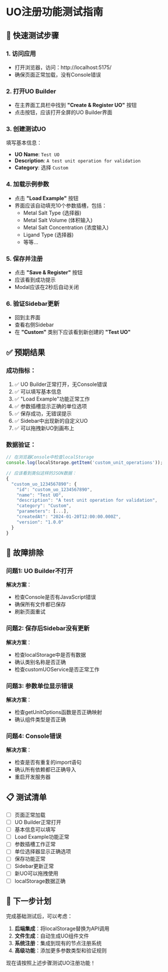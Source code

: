 # UO注册功能测试指南

## 🚀 快速测试步骤

### 1. **访问应用**
- 打开浏览器，访问：http://localhost:5175/
- 确保页面正常加载，没有Console错误

### 2. **打开UO Builder**
- 在主界面工具栏中找到 **"Create & Register UO"** 按钮
- 点击按钮，应该打开全屏的UO Builder界面

### 3. **创建测试UO**
填写基本信息：
- **UO Name**: `Test UO`
- **Description**: `A test unit operation for validation`
- **Category**: 选择 `Custom`

### 4. **加载示例参数**
- 点击 **"Load Example"** 按钮
- 界面应该自动填充10个参数插槽，包括：
  - Metal Salt Type (选择器)
  - Metal Salt Volume (体积输入)
  - Metal Salt Concentration (浓度输入)
  - Ligand Type (选择器)
  - 等等...

### 5. **保存并注册**
- 点击 **"Save & Register"** 按钮
- 应该看到成功提示
- Modal应该在2秒后自动关闭

### 6. **验证Sidebar更新**
- 回到主界面
- 查看右侧Sidebar
- 在 **"Custom"** 类别下应该看到新创建的 **"Test UO"**

## ✅ 预期结果

### 成功指标：
1. ✅ UO Builder正常打开，无Console错误
2. ✅ 可以填写基本信息
3. ✅ "Load Example"功能正常工作
4. ✅ 参数插槽显示正确的单位选项
5. ✅ 保存成功，无错误提示
6. ✅ Sidebar中出现新的自定义UO
7. ✅ 可以拖拽新UO到画布上

### 数据验证：
```javascript
// 在浏览器Console中检查localStorage
console.log(localStorage.getItem('custom_unit_operations'));

// 应该看到类似这样的JSON数据：
{
  "custom_uo_1234567890": {
    "id": "custom_uo_1234567890",
    "name": "Test UO",
    "description": "A test unit operation for validation",
    "category": "Custom",
    "parameters": [...],
    "createdAt": "2024-01-20T12:00:00.000Z",
    "version": "1.0.0"
  }
}
```

## 🐛 故障排除

### 问题1: UO Builder不打开
**解决方案**：
- 检查Console是否有JavaScript错误
- 确保所有文件都已保存
- 刷新页面重试

### 问题2: 保存后Sidebar没有更新
**解决方案**：
- 检查localStorage中是否有数据
- 确认类别名称是否正确
- 检查customUOService是否正常工作

### 问题3: 参数单位显示错误
**解决方案**：
- 检查getUnitOptions函数是否正确映射
- 确认组件类型是否正确

### 问题4: Console错误
**解决方案**：
- 检查是否有重复的import语句
- 确认所有依赖都已正确导入
- 重启开发服务器

## 📋 测试清单

- [ ] 页面正常加载
- [ ] UO Builder正常打开
- [ ] 基本信息可以填写
- [ ] Load Example功能正常
- [ ] 参数插槽工作正常
- [ ] 单位选择器显示正确选项
- [ ] 保存功能正常
- [ ] Sidebar更新正常
- [ ] 新UO可以拖拽使用
- [ ] localStorage数据正确

## 🎯 下一步计划

完成基础测试后，可以考虑：

1. **后端集成**：将localStorage替换为API调用
2. **文件生成**：自动生成UO组件文件
3. **系统注册**：集成到现有的节点注册系统
4. **高级功能**：添加更多参数类型和验证规则

现在请按照上述步骤测试UO注册功能！
